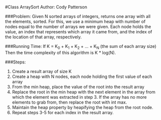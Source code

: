#Class ArraySort
Author: Cody Patterson

###Problem:
Given N sorted arrays of integers, returns one array with all the elements,
sorted. For this, we use a minimum heap with number of nodes equal to the
number of arrays we were given. Each node holds the value, an index that
represents which array it came from, and the index of the location of that
array, respectively.

###Running Time:
If K = K<sub>0</sub> + K<sub>1</sub> + K<sub>2</sub> + ... + K<sub>N</sub> (the sum of each array size)
Then the time complexity of this algorithm is K * log(N).

###Steps:
1. Create a result array of size K
2. Create a heap with N nodes, each node holding the first value of each array
3. From the min heap, place the value of the root into the result array
4. Replace the root in the min heap with the next element in the array from
   which the element was extracted in step 3. If the array has no more elements
   to grab from, then replace the root with int max.
5. Maintain the heap property by heapifying the heap from the root node.
6. Repeat steps 3-5 for each index in the result array.

